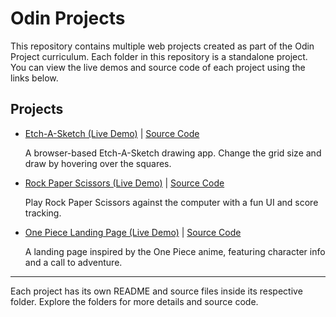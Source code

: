 # Odin Projects

This repository contains multiple web projects created as part of the Odin Project curriculum. Each folder in this repository is a standalone project. You can view the live demos and source code of each project using the links below.

## Projects

- [Etch-A-Sketch (Live Demo)](https://binit2-1.github.io/odin-projects/Etch-A-Sketch/) | [Source Code](./Etch-A-Sketch/)
  
  A browser-based Etch-A-Sketch drawing app. Change the grid size and draw by hovering over the squares.

- [Rock Paper Scissors (Live Demo)](https://binit2-1.github.io/odin-projects/RPS/) | [Source Code](./RPS/)
  
  Play Rock Paper Scissors against the computer with a fun UI and score tracking.

- [One Piece Landing Page (Live Demo)](https://binit2-1.github.io/odin-projects/OnePiece-LandingPage/) | [Source Code](./OnePiece-LandingPage/)
  
  A landing page inspired by the One Piece anime, featuring character info and a call to adventure.

---

Each project has its own README and source files inside its respective folder. Explore the folders for more details and source code.